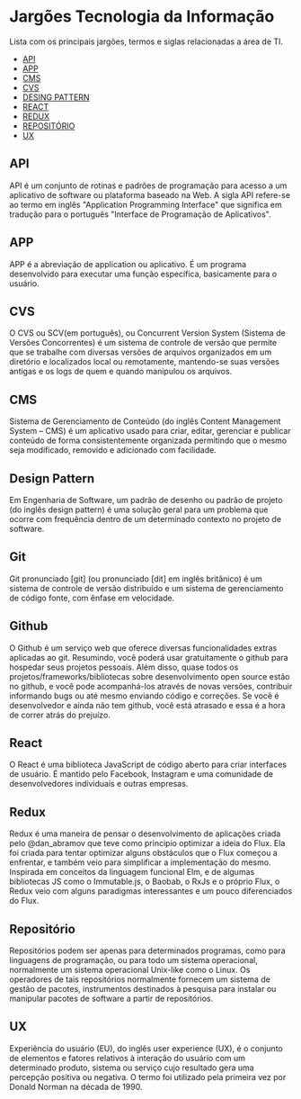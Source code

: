 # Jargões Tecnologia da Informação
Lista com os principais jargões, termos e siglas relacionadas a área de TI.

* [API](#api)
* [APP](#app)
* [CMS](#cms)
* [CVS](#cvs)
* [DESING PATTERN](#design-pattern)
* [REACT](#react)
* [REDUX](#REDUX)
* [REPOSITÓRIO](#repositório)
* [UX](#ux)


## API
API é um conjunto de rotinas e padrões de programação para acesso a um aplicativo de software ou plataforma baseado na Web. A sigla API refere-se ao termo em inglês "Application Programming Interface" que significa em tradução para o português "Interface de Programação de Aplicativos".

## APP
APP é a abreviação de application ou aplicativo. É um programa desenvolvido para executar uma função específica, basicamente para o usuário.

## CVS
O CVS ou SCV(em português), ou Concurrent Version System (Sistema de Versões Concorrentes) é um sistema de controle de versão que permite que se trabalhe com diversas versões de arquivos organizados em um diretório e localizados local ou remotamente, mantendo-se suas versões antigas e os logs de quem e quando manipulou os arquivos.

## CMS
Sistema de Gerenciamento de Conteúdo (do inglês Content Management System – CMS) é um aplicativo usado para criar, editar, gerenciar e publicar conteúdo de forma consistentemente organizada permitindo que o mesmo seja modificado, removido e adicionado com facilidade.

## Design Pattern
Em Engenharia de Software, um padrão de desenho ou padrão de projeto (do inglês design pattern) é uma solução geral para um problema que ocorre com frequência dentro de um determinado contexto no projeto de software.

## Git
Git pronunciado [git] (ou pronunciado [dit] em inglês britânico) é um sistema de controle de versão distribuído e um sistema de gerenciamento de código fonte, com ênfase em velocidade.

## Github
O Github é um serviço web que oferece diversas funcionalidades extras aplicadas ao git. Resumindo, você poderá usar gratuitamente o github para hospedar seus projetos pessoais. Além disso, quase todos os projetos/frameworks/bibliotecas sobre desenvolvimento open source estão no github, e você pode acompanhá-los através de novas versões, contribuir informando bugs ou até mesmo enviando código e correções. Se você é desenvolvedor e ainda não tem github, você está atrasado e essa é a hora de correr atrás do prejuízo.

## React
O React é uma biblioteca JavaScript de código aberto para criar interfaces de usuário. É mantido pelo Facebook, Instagram e uma comunidade de desenvolvedores individuais e outras empresas.

## Redux
Redux é uma maneira de pensar o desenvolvimento de aplicações criada pelo @dan_abramov que teve como principio optimizar a ideia do Flux. Ela foi criada para tentar optimizar alguns obstáculos que o Flux começou a enfrentar, e também veio para simplificar a implementação do mesmo. Inspirada em conceitos da linguagem funcional Elm, e de algumas bibliotecas JS como o Immutable.js,  o Baobab, o  RxJs e o próprio Flux, o Redux veio com alguns paradigmas interessantes e um pouco diferenciados do Flux.

## Repositório
Repositórios podem ser apenas para determinados programas, como para linguagens de programação, ou para todo um sistema operacional, normalmente um sistema operacional Unix-like como o Linux. Os operadores de tais repositórios normalmente fornecem um sistema de gestão de pacotes, instrumentos destinados à pesquisa para instalar ou manipular pacotes de software a partir de repositórios.

## UX
Experiência do usuário (EU), do inglês user experience (UX), é o conjunto de elementos e fatores relativos à interação do usuário com um determinado produto, sistema ou serviço cujo resultado gera uma percepção positiva ou negativa. O termo foi utilizado pela primeira vez por Donald Norman na década de 1990.
